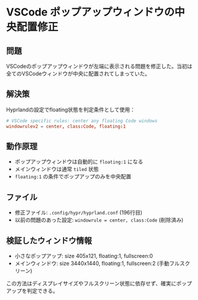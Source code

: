 # VSCode ポップアップウィンドウの中央配置修正

## 問題
VSCodeのポップアップウィンドウが左端に表示される問題を修正した。当初は全てのVSCodeウィンドウが中央に配置されてしまっていた。

## 解決策
Hyprlandの設定でfloating状態を判定条件として使用：

```conf
# VSCode specific rules: center any floating Code windows
windowrulev2 = center, class:Code, floating:1
```

## 動作原理
- ポップアップウィンドウは自動的に `floating:1` になる
- メインウィンドウは通常 `tiled` 状態
- `floating:1` の条件でポップアップのみを中央配置

## ファイル
- 修正ファイル: `.config/hypr/hyprland.conf` (196行目)
- 以前の問題のあった設定: `windowrule = center, class:Code` (削除済み)

## 検証したウィンドウ情報
- 小さなポップアップ: size 405x121, floating:1, fullscreen:0
- メインウィンドウ: size 3440x1440, floating:1, fullscreen:2 (手動フルスクリーン)

この方法はディスプレイサイズやフルスクリーン状態に依存せず、確実にポップアップを判定できる。